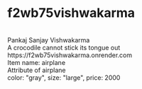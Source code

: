 # f2wb75vishwakarma
<br>
Pankaj Sanjay Vishwakarma
<br>
A crocodile cannot stick its tongue out
<br>
https://f2wb75vishwakarma.onrender.com
<br>
Item name: airplane<br>
Attribute of airplane<br>
color: "gray", size: "large", price: 2000